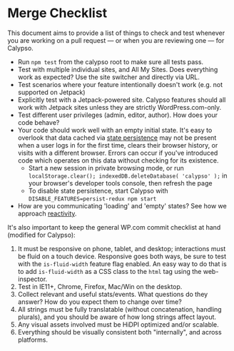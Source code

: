 Merge Checklist
===============

This document aims to provide a list of things to check and test whenever you are working on a pull request — or when you are reviewing one — for Calypso.

* Run `npm test` from the calypso root to make sure all tests pass.
* Test with multiple individual sites, and All My Sites. Does everything work as expected? Use the site switcher and directly via URL.
* Test scenarios where your feature intentionally doesn't work (e.g. not supported on Jetpack)
* Explicitly test with a Jetpack-powered site. Calypso features should all work with Jetpack sites unless they are strictly WordPress.com-only.
* Test different user privileges (admin, editor, author). How does your code behave?
* Your code should work well with an empty initial state. It's easy to overlook that data cached via [state persistence](https://github.com/Automattic/wp-calypso/blob/master/docs/our-approach-to-data.md#data-persistence--2754-) may not be present when a user logs in for the first time, clears their browser history, or visits with a different browser. Errors can occur if you've introduced code which operates on this data without checking for its existence.
  * Start a new session in private browsing mode, or run `localStorage.clear(); indexedDB.deleteDatabase( 'calypso' );` in your browser's developer tools console, then refresh the page
  * To disable state persistence, start Calypso with `DISABLE_FEATURES=persist-redux npm start`
* How are you communicating 'loading' and 'empty' states? See how we approach [reactivity](reactivity.md).

It's also important to keep the general WP.com commit checklist at hand (modified for Calypso):

1. It must be responsive on phone, tablet, and desktop; interactions must be fluid on a touch device. Responsive goes both ways, be sure to test with the `is-fluid-width` feature flag enabled. An easy way to do that is to add `is-fluid-width` as a CSS class to the `html` tag using the web-inspector.
2. Test in IE11+, Chrome, Firefox, Mac/Win on the desktop.
3. Collect relevant and useful stats/events. What questions do they answer? How do you expect them to change over time?
4. All strings must be fully translatable (without concatenation, handling plurals), and you should be aware of how long strings affect layout.
5. Any visual assets involved must be HiDPI optimized and/or scalable.
6. Everything should be visually consistent both "internally", and across platforms.
